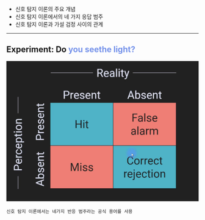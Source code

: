 - 신호 탐지 이론의 주요 개념
- 신호 탐지 이론에서의 네 가지 응답 범주
- 신호 탐지 이론과 가설 검정 사이의 관계

---
## Experiment: Do <span style="color:rgb(118, 147, 234)">you</span><span style="color:rgb(118, 147, 234)"><span style="color:rgb(118, 147, 234)"> seethe light?
</span></span>
![204.Pasted image 20241015142041](../pic/17.%20Signal%20detection%20theory/204.Pasted%20image%2020241015142041.png)

	신호 탐지 이론에서는 네가지 반응 범주라는 공식 용어를 사용
